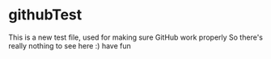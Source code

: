 # githubTest
This is a new test file, used for making sure GitHub work properly
So there's really nothing to see here :) have fun
